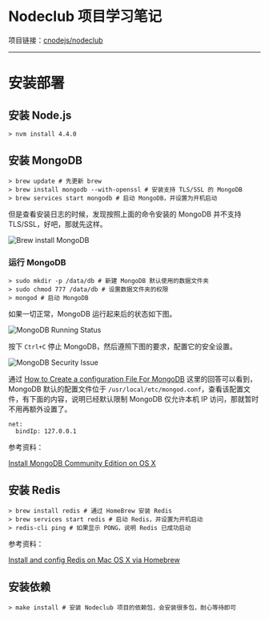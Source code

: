 # Nodeclub 项目学习笔记

项目链接：[cnodejs/nodeclub](https://github.com/cnodejs/nodeclub)

---

# 安装部署

## 安装 Node.js

```shell
> nvm install 4.4.0
```

## 安装 MongoDB

```shell
> brew update # 先更新 brew
> brew install mongodb --with-openssl # 安装支持 TLS/SSL 的 MongoDB
> brew services start mongodb # 启动 MongoDB，并设置为开机启动
```

但是查看安装日志的时候，发现按照上面的命令安装的 MongoDB 并不支持 TLS/SSL，好吧，那就先这样。

![Brew install MongoDB](https://raw.githubusercontent.com/Dream4ever/Pics/master/brew-install-mongodb.png)

### 运行 MongoDB

```shell
> sudo mkdir -p /data/db # 新建 MongoDB 默认使用的数据文件夹
> sudo chmod 777 /data/db # 设置数据文件夹的权限
> mongod # 启动 MongoDB
```

如果一切正常，MongoDB 运行起来后的状态如下图。

![MongoDB Running Status](https://raw.githubusercontent.com/Dream4ever/Pics/master/mongodb-running-status.png)

按下 `Ctrl+C` 停止 MongoDB，然后遵照下图的要求，配置它的安全设置。

![MongoDB Security Issue](https://raw.githubusercontent.com/Dream4ever/Pics/master/mongodb-security-issue.png)

通过 [How to Create a configuration File For MongoDB](https://stackoverflow.com/a/14567161/2667665) 这里的回答可以看到，MongoDB 默认的配置文件位于 `/usr/local/etc/mongod.conf`，查看该配置文件，有下面的内容，说明已经默认限制 MongoDB 仅允许本机 IP 访问，那就暂时不用再额外设置了。

```shell
net:
  bindIp: 127.0.0.1
```

参考资料：

[Install MongoDB Community Edition on OS X](https://docs.mongodb.com/manual/tutorial/install-mongodb-on-os-x/)

## 安装 Redis

```shell
> brew install redis # 通过 HomeBrew 安装 Redis
> brew services start redis # 启动 Redis，并设置为开机启动
> redis-cli ping # 如果显示 PONG，说明 Redis 已成功启动
```

参考资料：

[Install and config Redis on Mac OS X via Homebrew](https://medium.com/@petehouston/install-and-config-redis-on-mac-os-x-via-homebrew-eb8df9a4f298)

## 安装依赖

```shell
> make install # 安装 Nodeclub 项目的依赖包，会安装很多包，耐心等待即可
```
